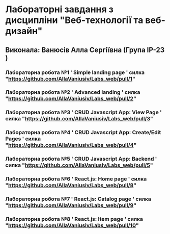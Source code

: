 # Лабораторні завдання з дисципліни "Веб-технології та веб-дизайн"
## Виконала: Ванюсів Алла Сергіївна (Група ІР-23 )
### Лабораторна робота №1 ' Simple landing page ' силка "https://github.com/AllaVaniusiv/Labs_web/pull/1"
### Лабораторна робота №2 ' Advanced landing ' силка  "https://github.com/AllaVaniusiv/Labs_web/pull/2"
### Лабораторна робота №3 ' CRUD Javascript App: View Page ' силка "https://github.com/AllaVaniusiv/Labs_web/pull/3"
### Лабораторна робота №4 ' CRUD Javascript App: Create/Edit Pages ' силка "https://github.com/AllaVaniusiv/Labs_web/pull/4"
### Лабораторна робота №5 ' CRUD Javascript App: Backend ' силка "https://github.com/AllaVaniusiv/Labs_web/pull/5"
### Лабораторна робота №6 ' React.js: Home page ' силка "https://github.com/AllaVaniusiv/Labs_web/pull/8"
### Лабораторна робота №7 ' React.js: Catalog page ' силка "https://github.com/AllaVaniusiv/Labs_web/pull/9"
### Лабораторна робота №8 ' React.js: Item page ' силка "https://github.com/AllaVaniusiv/Labs_web/pull/10"


